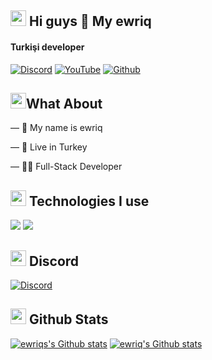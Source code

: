 
<h2 width="100%"><img width="25" src="" /> Hi guys 👋 My ewriq </h2>

#### Turkişi developer 

[![Discord](https://img.shields.io/badge/discord-5865f2.svg?&style=for-the-badge&logo=discord&logoColor=white)](https://discord.com/users/1085964318853566524)
[![YouTube](https://img.shields.io/badge/youtube-ff0000.svg?&style=for-the-badge&logo=youtube&logoColor=white)](https://youtube.com/@ewriq)
[![Github](https://img.shields.io/badge/github-171515.svg?&style=for-the-badge&logo=github&logoColor=white)](https://github.com/ewriq)

<h2><img width="25" src="" />What About</h2>

  — 🫧 My name is ewriq
  
  — 🎌 Live in Turkey
  
  — 👨‍💻 Full-Stack Developer
  
###

<h2 width="100%"><img width="25" src="https://emojipedia-us.s3.dualstack.us-west-1.amazonaws.com/thumbs/120/apple/325/gear_2699-fe0f.png" /> Technologies I use</h2>
<img src="https://skillicons.dev/icons?i=bootstrap,replit,css,sass,html,js,ts,next,mongodb,discord,cloudflare,codepen,express,git,github,nodejs,markdown,netlify,python,npm," />
<img src="https://skillicons.dev/icons?i=tailwind,go,react,electron" /> 


<h2 width="100%"><img width="25" src="" /> Discord</h2>

[![Discord](https://lanyard.cnrad.dev/api/1085964318853566524)](https://discord.com/users/1085964318853566524)

<h2 width="100%"><img width="25" src="" /> Github Stats </h2>

[![ewriqs's Github stats](https://github-readme-stats.vercel.app/api/top-langs/?username=ewriq&theme=dark&count_private=true&show_icons=true&hide_border=true)](#)
[![ewriq's Github stats](https://github-readme-stats.vercel.app/api?username=ewriq&count_private=true&show_icons=true&theme=dark&hide_border=true)](#)
